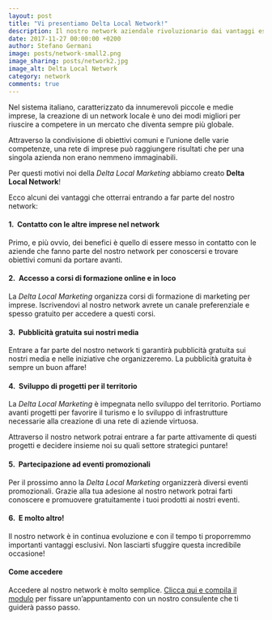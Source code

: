 ```yaml
---
layout: post
title: "Vi presentiamo Delta Local Network!"
description: Il nostro network aziendale rivoluzionario dai vantaggi esclusivi per rilanciare il territorio!
date: 2017-11-27 00:00:00 +0200
author: Stefano Germani
image: posts/network-small2.png
image_sharing: posts/network2.jpg
image_alt: Delta Local Network
category: network
comments: true
---
```


Nel sistema italiano, caratterizzato da innumerevoli piccole e medie imprese, la creazione di un network locale è uno dei modi migliori per riuscire a competere in un mercato che diventa sempre più globale.

Attraverso la condivisione di obiettivi comuni e l’unione delle varie competenze, una rete di imprese può raggiungere risultati che per una singola azienda non erano nemmeno immaginabili. 

Per questi motivi noi della *Delta Local Marketing* abbiamo creato **Delta Local Network**! 

Ecco alcuni dei vantaggi che otterrai entrando a far parte del nostro network:

#### 1.&nbsp; Contatto con le altre imprese nel network

Primo, e più ovvio, dei benefici è quello di essere messo in contatto con le aziende che fanno parte del nostro network per conoscersi e trovare obiettivi comuni da portare avanti.

#### 2.&nbsp; Accesso a corsi di formazione online e in loco

La *Delta Local Marketing* organizza corsi di formazione di marketing per imprese. Iscrivendovi al nostro network avrete un canale preferenziale e spesso gratuito per accedere a questi corsi. 

#### 3.&nbsp; Pubblicità gratuita sui nostri media

Entrare a far parte del nostro network ti garantirà pubblicità gratuita sui nostri media e nelle iniziative che organizzeremo. La pubblicità gratuita è sempre un buon affare! 

#### 4.&nbsp; Sviluppo di progetti per il territorio

La *Delta Local Marketing* è impegnata nello sviluppo del territorio. Portiamo avanti progetti per favorire il turismo e lo sviluppo di infrastrutture necessarie alla creazione di una rete di aziende virtuosa. 

Attraverso il nostro network potrai entrare a far parte attivamente di questi progetti e decidere insieme noi su quali settore strategici puntare!

#### 5.&nbsp; Partecipazione ad eventi promozionali

Per il prossimo anno la *Delta Local Marketing* organizzerà diversi eventi promozionali. Grazie alla tua adesione al nostro network potrai farti conoscere e promuovere gratuitamente i tuoi prodotti ai nostri eventi.

#### 6.&nbsp; E molto altro!

Il nostro network è in continua evoluzione e con il tempo ti proporremmo importanti vantaggi esclusivi. Non lasciarti sfuggire questa incredibile occasione!
 
#### Come accedere

Accedere al nostro network è molto semplice. [Clicca qui  e compila il modulo][1] per fissare un’appuntamento con un nostro consulente che ti guiderà passo passo. 

[1]: https://deltalocalmarketing.it/network
